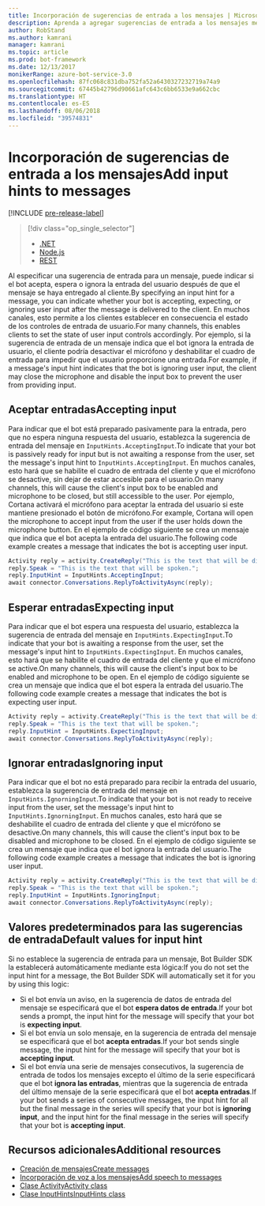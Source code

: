 ```yaml
---
title: Incorporación de sugerencias de entrada a los mensajes | Microsoft Docs
description: Aprenda a agregar sugerencias de entrada a los mensajes mediante Bot Builder SDK para .NET.
author: RobStand
ms.author: kamrani
manager: kamrani
ms.topic: article
ms.prod: bot-framework
ms.date: 12/13/2017
monikerRange: azure-bot-service-3.0
ms.openlocfilehash: 87fc068c831dba752fa52a6430327232719a74a9
ms.sourcegitcommit: 67445b42796d90661afc643c6bb6533e9a662cbc
ms.translationtype: HT
ms.contentlocale: es-ES
ms.lasthandoff: 08/06/2018
ms.locfileid: "39574831"
---
```

# <a name="add-input-hints-to-messages"></a><span data-ttu-id="9c6bb-103">Incorporación de sugerencias de entrada a los mensajes</span><span class="sxs-lookup"><span data-stu-id="9c6bb-103">Add input hints to messages</span></span>

[!INCLUDE [pre-release-label](../includes/pre-release-label-v3.md)]

> [!div class="op_single_selector"]
> - [.NET](../dotnet/bot-builder-dotnet-add-input-hints.md)
> - [Node.js](../nodejs/bot-builder-nodejs-send-input-hints.md)
> - [REST](../rest-api/bot-framework-rest-connector-add-input-hints.md)

<span data-ttu-id="9c6bb-107">Al especificar una sugerencia de entrada para un mensaje, puede indicar si el bot acepta, espera o ignora la entrada del usuario después de que el mensaje se haya entregado al cliente.</span><span class="sxs-lookup"><span data-stu-id="9c6bb-107">By specifying an input hint for a message, you can indicate whether your bot is accepting, expecting, or ignoring user input after the message is delivered to the client.</span></span> <span data-ttu-id="9c6bb-108">En muchos canales, esto permite a los clientes establecer en consecuencia el estado de los controles de entrada de usuario.</span><span class="sxs-lookup"><span data-stu-id="9c6bb-108">For many channels, this enables clients to set the state of user input controls accordingly.</span></span> <span data-ttu-id="9c6bb-109">Por ejemplo, si la sugerencia de entrada de un mensaje indica que el bot ignora la entrada de usuario, el cliente podría desactivar el micrófono y deshabilitar el cuadro de entrada para impedir que el usuario proporcione una entrada.</span><span class="sxs-lookup"><span data-stu-id="9c6bb-109">For example, if a message's input hint indicates that the bot is ignoring user input, the client may close the microphone and disable the input box to prevent the user from providing input.</span></span>

## <a name="accepting-input"></a><span data-ttu-id="9c6bb-110">Aceptar entradas</span><span class="sxs-lookup"><span data-stu-id="9c6bb-110">Accepting input</span></span>

<span data-ttu-id="9c6bb-111">Para indicar que el bot está preparado pasivamente para la entrada, pero que no espera ninguna respuesta del usuario, establezca la sugerencia de entrada del mensaje en `InputHints.AcceptingInput`.</span><span class="sxs-lookup"><span data-stu-id="9c6bb-111">To indicate that your bot is passively ready for input but is not awaiting a response from the user, set the message's input hint to `InputHints.AcceptingInput`.</span></span> <span data-ttu-id="9c6bb-112">En muchos canales, esto hará que se habilite el cuadro de entrada del cliente y que el micrófono se desactive, sin dejar de estar accesible para el usuario.</span><span class="sxs-lookup"><span data-stu-id="9c6bb-112">On many channels, this will cause the client's input box to be enabled and microphone to be closed, but still accessible to the user.</span></span> <span data-ttu-id="9c6bb-113">Por ejemplo, Cortana activará el micrófono para aceptar la entrada del usuario si este mantiene presionado el botón de micrófono.</span><span class="sxs-lookup"><span data-stu-id="9c6bb-113">For example, Cortana will open the microphone to accept input from the user if the user holds down the microphone button.</span></span> <span data-ttu-id="9c6bb-114">En el ejemplo de código siguiente se crea un mensaje que indica que el bot acepta la entrada del usuario.</span><span class="sxs-lookup"><span data-stu-id="9c6bb-114">The following code example creates a message that indicates the bot is accepting user input.</span></span>

```cs
Activity reply = activity.CreateReply("This is the text that will be displayed.");
reply.Speak = "This is the text that will be spoken.";
reply.InputHint = InputHints.AcceptingInput;
await connector.Conversations.ReplyToActivityAsync(reply);
```

## <a name="expecting-input"></a><span data-ttu-id="9c6bb-115">Esperar entradas</span><span class="sxs-lookup"><span data-stu-id="9c6bb-115">Expecting input</span></span>

<span data-ttu-id="9c6bb-116">Para indicar que el bot espera una respuesta del usuario, establezca la sugerencia de entrada del mensaje en `InputHints.ExpectingInput`.</span><span class="sxs-lookup"><span data-stu-id="9c6bb-116">To indicate that your bot is awaiting a response from the user, set the message's input hint to `InputHints.ExpectingInput`.</span></span> <span data-ttu-id="9c6bb-117">En muchos canales, esto hará que se habilite el cuadro de entrada del cliente y que el micrófono se active.</span><span class="sxs-lookup"><span data-stu-id="9c6bb-117">On many channels, this will cause the client's input box to be enabled and microphone to be open.</span></span> <span data-ttu-id="9c6bb-118">En el ejemplo de código siguiente se crea un mensaje que indica que el bot espera la entrada del usuario.</span><span class="sxs-lookup"><span data-stu-id="9c6bb-118">The following code example creates a message that indicates the bot is expecting user input.</span></span>

```cs
Activity reply = activity.CreateReply("This is the text that will be displayed.");
reply.Speak = "This is the text that will be spoken.";
reply.InputHint = InputHints.ExpectingInput;
await connector.Conversations.ReplyToActivityAsync(reply);
```

## <a name="ignoring-input"></a><span data-ttu-id="9c6bb-119">Ignorar entradas</span><span class="sxs-lookup"><span data-stu-id="9c6bb-119">Ignoring input</span></span>

<span data-ttu-id="9c6bb-120">Para indicar que el bot no está preparado para recibir la entrada del usuario, establezca la sugerencia de entrada del mensaje en `InputHints.IgnorningInput`.</span><span class="sxs-lookup"><span data-stu-id="9c6bb-120">To indicate that your bot is not ready to receive input from the user, set the message's input hint to `InputHints.IgnorningInput`.</span></span> <span data-ttu-id="9c6bb-121">En muchos canales, esto hará que se deshabilite el cuadro de entrada del cliente y que el micrófono se desactive.</span><span class="sxs-lookup"><span data-stu-id="9c6bb-121">On many channels, this will cause the client's input box to be disabled and microphone to be closed.</span></span> <span data-ttu-id="9c6bb-122">En el ejemplo de código siguiente se crea un mensaje que indica que el bot ignora la entrada del usuario.</span><span class="sxs-lookup"><span data-stu-id="9c6bb-122">The following code example creates a message that indicates the bot is ignoring user input.</span></span>

```cs
Activity reply = activity.CreateReply("This is the text that will be displayed.");
reply.Speak = "This is the text that will be spoken.";
reply.InputHint = InputHints.IgnoringInput;
await connector.Conversations.ReplyToActivityAsync(reply);
```

## <a name="default-values-for-input-hint"></a><span data-ttu-id="9c6bb-123">Valores predeterminados para las sugerencias de entrada</span><span class="sxs-lookup"><span data-stu-id="9c6bb-123">Default values for input hint</span></span>

<span data-ttu-id="9c6bb-124">Si no establece la sugerencia de entrada para un mensaje, Bot Builder SDK la establecerá automáticamente mediante esta lógica:</span><span class="sxs-lookup"><span data-stu-id="9c6bb-124">If you do not set the input hint for a message, the Bot Builder SDK will automatically set it for you by using this logic:</span></span>

- <span data-ttu-id="9c6bb-125">Si el bot envía un aviso, en la sugerencia de datos de entrada del mensaje se especificará que el bot **espera datos de entrada**.</span><span class="sxs-lookup"><span data-stu-id="9c6bb-125">If your bot sends a prompt, the input hint for the message will specify that your bot is **expecting input**.</span></span></li>
- <span data-ttu-id="9c6bb-126">Si el bot envía un solo mensaje, en la sugerencia de entrada del mensaje se especificará que el bot **acepta entradas**.</span><span class="sxs-lookup"><span data-stu-id="9c6bb-126">If your bot sends single message, the input hint for the message will specify that your bot is **accepting input**.</span></span></li>
- <span data-ttu-id="9c6bb-127">Si el bot envía una serie de mensajes consecutivos, la sugerencia de entrada de todos los mensajes excepto el último de la serie especificará que el bot **ignora las entradas**, mientras que la sugerencia de entrada del último mensaje de la serie especificará que el bot **acepta entradas**.</span><span class="sxs-lookup"><span data-stu-id="9c6bb-127">If your bot sends a series of consecutive messages, the input hint for all but the final message in the series will specify that your bot is **ignoring input**, and the input hint for the final message in the series will specify that your bot is **accepting input**.</span></span>

## <a name="additional-resources"></a><span data-ttu-id="9c6bb-128">Recursos adicionales</span><span class="sxs-lookup"><span data-stu-id="9c6bb-128">Additional resources</span></span>

- [<span data-ttu-id="9c6bb-129">Creación de mensajes</span><span class="sxs-lookup"><span data-stu-id="9c6bb-129">Create messages</span></span>](bot-builder-dotnet-create-messages.md)
- [<span data-ttu-id="9c6bb-130">Incorporación de voz a los mensajes</span><span class="sxs-lookup"><span data-stu-id="9c6bb-130">Add speech to messages</span></span>](bot-builder-dotnet-text-to-speech.md)
- <span data-ttu-id="9c6bb-131"><a href="https://docs.botframework.com/en-us/csharp/builder/sdkreference/dc/d2f/class_microsoft_1_1_bot_1_1_connector_1_1_activity.html" target="_blank">Clase Activity</a></span><span class="sxs-lookup"><span data-stu-id="9c6bb-131"><a href="https://docs.botframework.com/en-us/csharp/builder/sdkreference/dc/d2f/class_microsoft_1_1_bot_1_1_connector_1_1_activity.html" target="_blank">Activity class</a></span></span>
- <span data-ttu-id="9c6bb-132"><a href="/dotnet/api/microsoft.bot.connector.inputhints" target="_blank">Clase InputHints</a></span><span class="sxs-lookup"><span data-stu-id="9c6bb-132"><a href="/dotnet/api/microsoft.bot.connector.inputhints" target="_blank">InputHints class</a></span></span>
